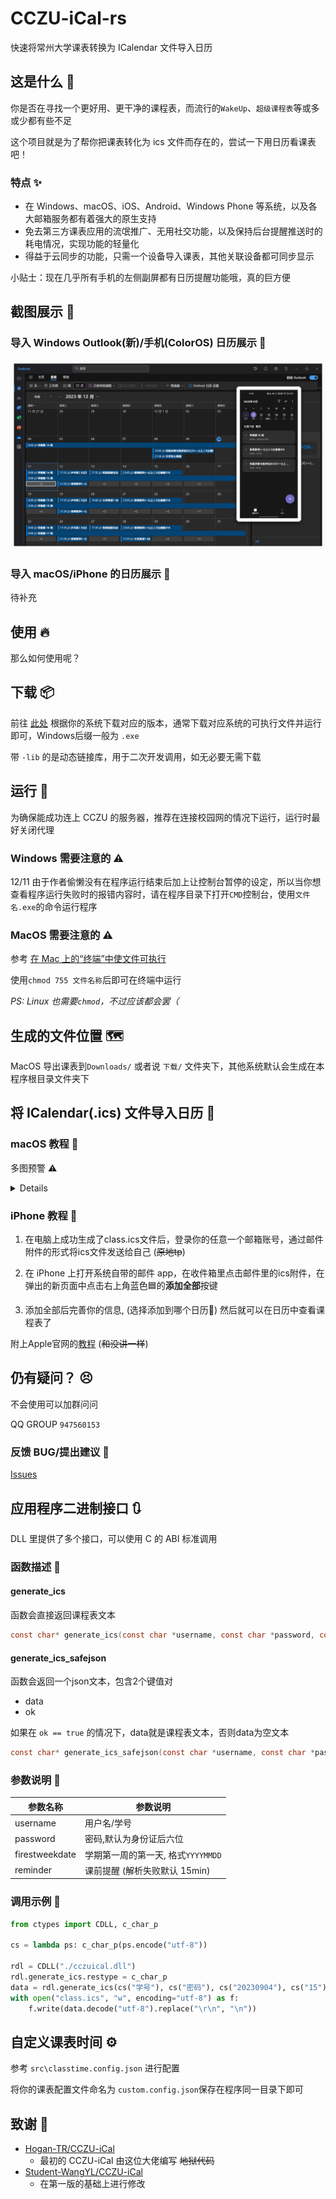# CCZU-iCal-rs

快速将常州大学课表转换为 ICalendar 文件导入日历

## 这是什么 🤔

你是否在寻找一个更好用、更干净的课程表，而流行的`WakeUp`、`超级课程表`等或多或少都有些不足

这个项目就是为了帮你把课表转化为 ics 文件而存在的，尝试一下用日历看课表吧！

### 特点 ✨

- 在 Windows、macOS、iOS、Android、Windows Phone 等系统，以及各大邮箱服务都有着强大的原生支持
- 免去第三方课表应用的流氓推广、无用社交功能，以及保持后台提醒推送时的耗电情况，实现功能的轻量化
- 得益于云同步的功能，只需一个设备导入课表，其他关联设备都可同步显示

小贴士：现在几乎所有手机的左侧副屏都有日历提醒功能哦，真的巨方便

## 截图展示 🥰

### 导入 Windows Outlook(新)/手机(ColorOS) 日历展示 📅

![截图](docs/screenshot.png)

### 导入 macOS/iPhone 的日历展示 📅

待补充

## 使用 🔥

那么如何使用呢？

## 下载 📦

前往 [此处](https://github.com/CCZU-OSSA/CCZU-iCal-rs/releases/latest) 根据你的系统下载对应的版本，通常下载对应系统的可执行文件并运行即可，Windows后缀一般为 `.exe`

带 `-lib` 的是动态链接库，用于二次开发调用，如无必要无需下载

## 运行 🚀

为确保能成功连上 CCZU 的服务器，推荐在连接校园网的情况下运行，运行时最好关闭代理

### Windows 需要注意的 ⚠️

12/11 由于作者偷懒没有在程序运行结束后加上让控制台暂停的设定，所以当你想查看程序运行失败时的报错内容时，请在程序目录下打开`CMD`控制台，使用`文件名.exe`的命令运行程序

### MacOS 需要注意的 ⚠️

参考 [在 Mac 上的“终端”中使文件可执行](https://support.apple.com/zh-cn/guide/terminal/apdd100908f-06b3-4e63-8a87-32e71241bab4/mac)

使用`chmod 755 文件名称`后即可在终端中运行

_PS: Linux 也需要`chmod`，不过应该都会罢（_

## 生成的文件位置 🗺️

MacOS 导出课表到`Downloads/` 或者说 `下载/` 文件夹下，其他系统默认会生成在本程序根目录文件夹下

## 将 ICalendar(.ics) 文件导入日历 📄

### macOS 教程 🍎

多图预警 ⚠️

<details>

打开日历 app，右键侧边栏新建日历，取一个你喜欢的名字(新建日历便于日后批量管理)

![你喜欢的名字](docs/你喜欢的名字.png)

点开刚刚生成的 class.ics 文件，导入就完成啦

![导入](docs/导入.png)

</details>


### iPhone 教程 🍎

1. 在电脑上成功生成了class.ics文件后，登录你的任意一个邮箱账号，通过邮件附件的形式将ics文件发送给自己 (~~原地tp~~)

2. 在 iPhone 上打开系统自带的邮件 app，在收件箱里点击邮件里的ics附件，在弹出的新页面中点击右上角蓝色🟦的**添加全部**按键

3. 添加全部后完善你的信息, (选择添加到哪个日历📅) 然后就可以在日历中查看课程表了

附上Apple官网的[教程](https://support.apple.com/zh-cn/guide/iphone/ipha0d932e96/ios) (~~和没讲一样~~) 

## 仍有疑问？ 😣

不会使用可以加群问问

QQ GROUP `947560153`

### 反馈 BUG/提出建议 🐛

[Issues](https://github.com/CCZU-OSSA/CCZU-iCal-rs/issues)

## 应用程序二进制接口 🔃

DLL 里提供了多个接口，可以使用 C 的 ABI 标准调用

### 函数描述 💬


#### generate_ics

函数会直接返回课程表文本

```C
const char* generate_ics(const char *username, const char *password, const char *firestweekdate, const char *reminder);
```

#### generate_ics_safejson

函数会返回一个json文本，包含2个键值对

 - data
 - ok

如果在 `ok == true` 的情况下，data就是课程表文本，否则data为空文本

```C
const char* generate_ics_safejson(const char *username, const char *password, const char *firestweekdate, const char *reminder);
```

### 参数说明 📄

| 参数名称       | 参数说明                                   |
| -------------- | ----------------------------------------- |
| username       | 用户名/学号                                |
| password       | 密码,默认为身份证后六位                     |
| firestweekdate | 学期第一周的第一天, 格式`YYYYMMDD`          |
| reminder       | 课前提醒 (解析失败默认 15min)               |

### 调用示例 📄

```python
from ctypes import CDLL, c_char_p

cs = lambda ps: c_char_p(ps.encode("utf-8"))

rdl = CDLL("./cczuical.dll")
rdl.generate_ics.restype = c_char_p
data = rdl.generate_ics(cs("学号"), cs("密码"), cs("20230904"), cs("15"))
with open("class.ics", "w", encoding="utf-8") as f:
    f.write(data.decode("utf-8").replace("\r\n", "\n"))
```

## 自定义课表时间 ⚙️

参考 `src\classtime.config.json` 进行配置

将你的课表配置文件命名为 `custom.config.json`保存在程序同一目录下即可

## 致谢 🎉

- [Hogan-TR/CCZU-iCal](https://github.com/Hogan-TR/CCZU-iCal)
  - 最初的 CCZU-iCal 由这位大佬编写 ~~地狱代码~~
- [Student-WangYL/CCZU-iCal](https://github.com/Student-WangYL/CCZU-iCal)
  - 在第一版的基础上进行修改
